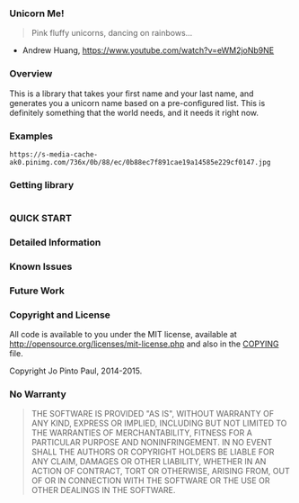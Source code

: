 ### Unicorn Me!

> Pink fluffy unicorns, dancing on rainbows...

- Andrew Huang, https://www.youtube.com/watch?v=eWM2joNb9NE

### Overview

This is a library that takes your first name and your last name, and generates you a unicorn name based on a pre-configured list.
This is definitely something that the world needs, and it needs it right now.


### Examples

```
https://s-media-cache-ak0.pinimg.com/736x/0b/88/ec/0b88ec7f891cae19a14585e229cf0147.jpg
```

### Getting library


```scala
```

### QUICK START

### Detailed Information

### Known Issues

### Future Work

### Copyright and License

All code is available to you under the MIT license, available at
http://opensource.org/licenses/mit-license.php and also in the
[COPYING](COPYING) file.

Copyright Jo Pinto Paul, 2014-2015.

### No Warranty

> THE SOFTWARE IS PROVIDED "AS IS", WITHOUT WARRANTY OF ANY KIND,
> EXPRESS OR IMPLIED, INCLUDING BUT NOT LIMITED TO THE WARRANTIES OF
> MERCHANTABILITY, FITNESS FOR A PARTICULAR PURPOSE AND
> NONINFRINGEMENT. IN NO EVENT SHALL THE AUTHORS OR COPYRIGHT HOLDERS
> BE LIABLE FOR ANY CLAIM, DAMAGES OR OTHER LIABILITY, WHETHER IN AN
> ACTION OF CONTRACT, TORT OR OTHERWISE, ARISING FROM, OUT OF OR IN
> CONNECTION WITH THE SOFTWARE OR THE USE OR OTHER DEALINGS IN THE
> SOFTWARE.
